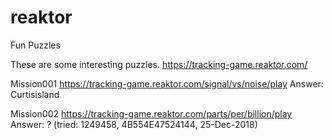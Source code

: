 # reaktor
Fun Puzzles

These are some interesting puzzles.
https://tracking-game.reaktor.com/

Mission001 https://tracking-game.reaktor.com/signal/vs/noise/play
Answer: Curtisisland

Mission002 https://tracking-game.reaktor.com/parts/per/billion/play
Answer: ? (tried: 1249458, 4B554E47524144, 25-Dec-2018)
